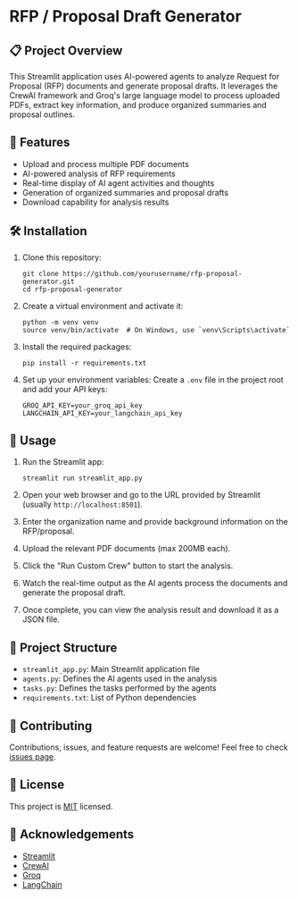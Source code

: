 # RFP / Proposal Draft Generator

## 📋 Project Overview

This Streamlit application uses AI-powered agents to analyze Request for Proposal (RFP) documents and generate proposal drafts. It leverages the CrewAI framework and Groq's large language model to process uploaded PDFs, extract key information, and produce organized summaries and proposal outlines.

## 🚀 Features

- Upload and process multiple PDF documents
- AI-powered analysis of RFP requirements
- Real-time display of AI agent activities and thoughts
- Generation of organized summaries and proposal drafts
- Download capability for analysis results

## 🛠️ Installation

1. Clone this repository:
   ```
   git clone https://github.com/yourusername/rfp-proposal-generator.git
   cd rfp-proposal-generator
   ```

2. Create a virtual environment and activate it:
   ```
   python -m venv venv
   source venv/bin/activate  # On Windows, use `venv\Scripts\activate`
   ```

3. Install the required packages:
   ```
   pip install -r requirements.txt
   ```

4. Set up your environment variables:
   Create a `.env` file in the project root and add your API keys:
   ```
   GROQ_API_KEY=your_groq_api_key
   LANGCHAIN_API_KEY=your_langchain_api_key
   ```

## 🚀 Usage

1. Run the Streamlit app:
   ```
   streamlit run streamlit_app.py
   ```

2. Open your web browser and go to the URL provided by Streamlit (usually `http://localhost:8501`).

3. Enter the organization name and provide background information on the RFP/proposal.

4. Upload the relevant PDF documents (max 200MB each).

5. Click the "Run Custom Crew" button to start the analysis.

6. Watch the real-time output as the AI agents process the documents and generate the proposal draft.

7. Once complete, you can view the analysis result and download it as a JSON file.

## 🧩 Project Structure

- `streamlit_app.py`: Main Streamlit application file
- `agents.py`: Defines the AI agents used in the analysis
- `tasks.py`: Defines the tasks performed by the agents
- `requirements.txt`: List of Python dependencies

## 🤝 Contributing

Contributions, issues, and feature requests are welcome! Feel free to check [issues page](https://github.com/yourusername/rfp-proposal-generator/issues).

## 📝 License

This project is [MIT](https://choosealicense.com/licenses/mit/) licensed.

## 🙏 Acknowledgements

- [Streamlit](https://streamlit.io/)
- [CrewAI](https://github.com/joaomdmoura/crewAI)
- [Groq](https://groq.com/)
- [LangChain](https://langchain.com/)
